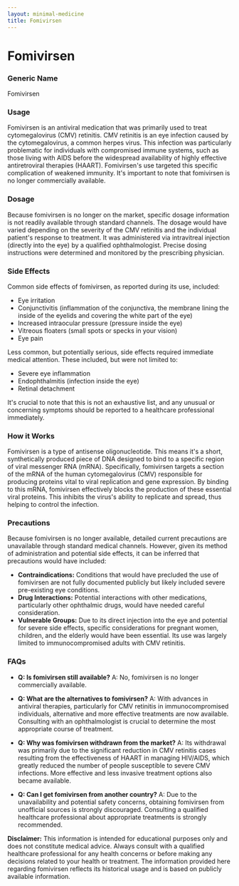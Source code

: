 ```yaml
---
layout: minimal-medicine
title: Fomivirsen
---
```


# Fomivirsen
### Generic Name
Fomivirsen

### Usage
Fomivirsen is an antiviral medication that was primarily used to treat cytomegalovirus (CMV) retinitis.  CMV retinitis is an eye infection caused by the cytomegalovirus, a common herpes virus.  This infection was particularly problematic for individuals with compromised immune systems, such as those living with AIDS before the widespread availability of highly effective antiretroviral therapies (HAART).  Fomivirsen's use targeted this specific complication of weakened immunity.  It's important to note that fomivirsen is no longer commercially available.

### Dosage
Because fomivirsen is no longer on the market, specific dosage information is not readily available through standard channels.  The dosage would have varied depending on the severity of the CMV retinitis and the individual patient's response to treatment.  It was administered via intravitreal injection (directly into the eye) by a qualified ophthalmologist.  Precise dosing instructions were determined and monitored by the prescribing physician.

### Side Effects
Common side effects of fomivirsen, as reported during its use, included:

* Eye irritation
* Conjunctivitis (inflammation of the conjunctiva, the membrane lining the inside of the eyelids and covering the white part of the eye)
* Increased intraocular pressure (pressure inside the eye)
* Vitreous floaters (small spots or specks in your vision)
* Eye pain


Less common, but potentially serious, side effects required immediate medical attention. These included, but were not limited to:

* Severe eye inflammation
* Endophthalmitis (infection inside the eye)
* Retinal detachment


It's crucial to note that this is not an exhaustive list, and any unusual or concerning symptoms should be reported to a healthcare professional immediately.

### How it Works
Fomivirsen is a type of antisense oligonucleotide.  This means it's a short, synthetically produced piece of DNA designed to bind to a specific region of viral messenger RNA (mRNA).  Specifically, fomivirsen targets a section of the mRNA of the human cytomegalovirus (CMV) responsible for producing proteins vital to viral replication and gene expression. By binding to this mRNA, fomivirsen effectively blocks the production of these essential viral proteins.  This inhibits the virus's ability to replicate and spread, thus helping to control the infection.

### Precautions
Because fomivirsen is no longer available, detailed current precautions are unavailable through standard medical channels.  However, given its method of administration and potential side effects, it can be inferred that precautions would have included:

* **Contraindications:**  Conditions that would have precluded the use of fomivirsen are not fully documented publicly but likely included severe pre-existing eye conditions.
* **Drug Interactions:** Potential interactions with other medications, particularly other ophthalmic drugs, would have needed careful consideration.
* **Vulnerable Groups:**  Due to its direct injection into the eye and potential for severe side effects, specific considerations for pregnant women, children, and the elderly would have been essential.  Its use was largely limited to immunocompromised adults with CMV retinitis.

### FAQs

* **Q: Is fomivirsen still available?**  A: No, fomivirsen is no longer commercially available.

* **Q: What are the alternatives to fomivirsen?** A:  With advances in antiviral therapies, particularly for CMV retinitis in immunocompromised individuals,  alternative and more effective treatments are now available. Consulting with an ophthalmologist is crucial to determine the most appropriate course of treatment.

* **Q: Why was fomivirsen withdrawn from the market?** A: Its withdrawal was primarily due to the significant reduction in CMV retinitis cases resulting from the effectiveness of HAART in managing HIV/AIDS, which greatly reduced the number of people susceptible to severe CMV infections.  More effective and less invasive treatment options also became available.

* **Q: Can I get fomivirsen from another country?**  A:  Due to the unavailability and potential safety concerns, obtaining fomivirsen from unofficial sources is strongly discouraged.  Consulting a qualified healthcare professional about appropriate treatments is strongly recommended.

**Disclaimer:** This information is intended for educational purposes only and does not constitute medical advice.  Always consult with a qualified healthcare professional for any health concerns or before making any decisions related to your health or treatment.  The information provided here regarding fomivirsen reflects its historical usage and is based on publicly available information.
